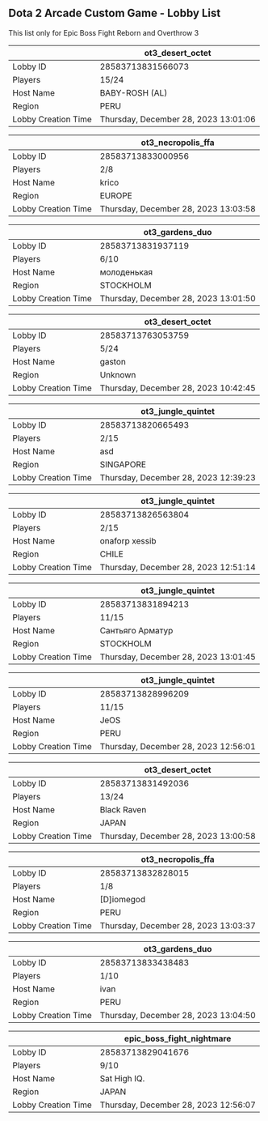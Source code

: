 ## Dota 2 Arcade Custom Game - Lobby List

This list only for Epic Boss Fight Reborn and Overthrow 3

|  | ot3_desert_octet |
| ------ | ------ |
| Lobby ID | 28583713831566073 |
| Players | 15/24 |
| Host Name | BABY-ROSH (AL) |
| Region | PERU |
| Lobby Creation Time | Thursday, December 28, 2023 13:01:06 |


|  | ot3_necropolis_ffa |
| ------ | ------ |
| Lobby ID | 28583713833000956 |
| Players | 2/8 |
| Host Name | krico |
| Region | EUROPE |
| Lobby Creation Time | Thursday, December 28, 2023 13:03:58 |


|  | ot3_gardens_duo |
| ------ | ------ |
| Lobby ID | 28583713831937119 |
| Players | 6/10 |
| Host Name | молоденькая |
| Region | STOCKHOLM |
| Lobby Creation Time | Thursday, December 28, 2023 13:01:50 |


|  | ot3_desert_octet |
| ------ | ------ |
| Lobby ID | 28583713763053759 |
| Players | 5/24 |
| Host Name | gaston |
| Region | Unknown |
| Lobby Creation Time | Thursday, December 28, 2023 10:42:45 |


|  | ot3_jungle_quintet |
| ------ | ------ |
| Lobby ID | 28583713820665493 |
| Players | 2/15 |
| Host Name | asd |
| Region | SINGAPORE |
| Lobby Creation Time | Thursday, December 28, 2023 12:39:23 |


|  | ot3_jungle_quintet |
| ------ | ------ |
| Lobby ID | 28583713826563804 |
| Players | 2/15 |
| Host Name | onaforp xessib |
| Region | CHILE |
| Lobby Creation Time | Thursday, December 28, 2023 12:51:14 |


|  | ot3_jungle_quintet |
| ------ | ------ |
| Lobby ID | 28583713831894213 |
| Players | 11/15 |
| Host Name | Сантьяго Арматур |
| Region | STOCKHOLM |
| Lobby Creation Time | Thursday, December 28, 2023 13:01:45 |


|  | ot3_jungle_quintet |
| ------ | ------ |
| Lobby ID | 28583713828996209 |
| Players | 11/15 |
| Host Name | JeOS |
| Region | PERU |
| Lobby Creation Time | Thursday, December 28, 2023 12:56:01 |


|  | ot3_desert_octet |
| ------ | ------ |
| Lobby ID | 28583713831492036 |
| Players | 13/24 |
| Host Name | Black Raven |
| Region | JAPAN |
| Lobby Creation Time | Thursday, December 28, 2023 13:00:58 |


|  | ot3_necropolis_ffa |
| ------ | ------ |
| Lobby ID | 28583713832828015 |
| Players | 1/8 |
| Host Name | [D]iomegod |
| Region | PERU |
| Lobby Creation Time | Thursday, December 28, 2023 13:03:37 |


|  | ot3_gardens_duo |
| ------ | ------ |
| Lobby ID | 28583713833438483 |
| Players | 1/10 |
| Host Name | ivan |
| Region | PERU |
| Lobby Creation Time | Thursday, December 28, 2023 13:04:50 |


|  | epic_boss_fight_nightmare |
| ------ | ------ |
| Lobby ID | 28583713829041676 |
| Players | 9/10 |
| Host Name | Sat High IQ. |
| Region | JAPAN |
| Lobby Creation Time | Thursday, December 28, 2023 12:56:07 |


